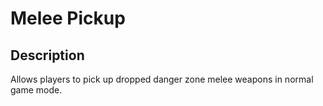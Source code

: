 # Melee Pickup

## Description

Allows players to pick up dropped danger zone melee weapons in normal game mode.
